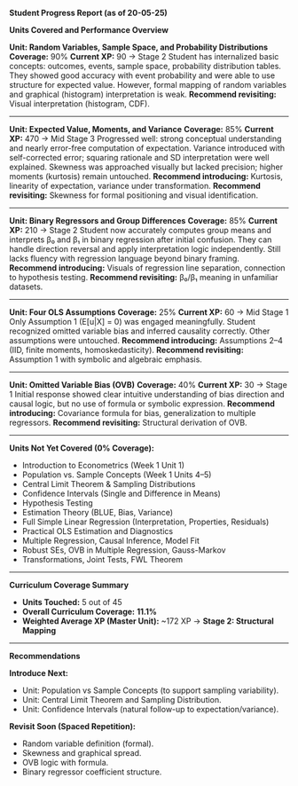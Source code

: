 **Student Progress Report (as of 20-05-25)**

**Units Covered and Performance Overview**

**Unit: Random Variables, Sample Space, and Probability Distributions**
**Coverage:** 90%
**Current XP:** 90 → Stage 2
Student has internalized basic concepts: outcomes, events, sample space, probability distribution tables. They showed good accuracy with event probability and were able to use structure for expected value. However, formal mapping of random variables and graphical (histogram) interpretation is weak.
**Recommend revisiting:** Visual interpretation (histogram, CDF).

---

**Unit: Expected Value, Moments, and Variance**
**Coverage:** 85%
**Current XP:** 470 → Mid Stage 3
Progressed well: strong conceptual understanding and nearly error-free computation of expectation. Variance introduced with self-corrected error; squaring rationale and SD interpretation were well explained.
Skewness was approached visually but lacked precision; higher moments (kurtosis) remain untouched.
**Recommend introducing:** Kurtosis, linearity of expectation, variance under transformation.
**Recommend revisiting:** Skewness for formal positioning and visual identification.

---

**Unit: Binary Regressors and Group Differences**
**Coverage:** 85%
**Current XP:** 210 → Stage 2
Student now accurately computes group means and interprets β₀ and β₁ in binary regression after initial confusion. They can handle direction reversal and apply interpretation logic independently.
Still lacks fluency with regression language beyond binary framing.
**Recommend introducing:** Visuals of regression line separation, connection to hypothesis testing.
**Recommend revisiting:** β₀/β₁ meaning in unfamiliar datasets.

---

**Unit: Four OLS Assumptions**
**Coverage:** 25%
**Current XP:** 60 → Mid Stage 1
Only Assumption 1 (E\[u|X] = 0) was engaged meaningfully. Student recognized omitted variable bias and inferred causality correctly. Other assumptions were untouched.
**Recommend introducing:** Assumptions 2–4 (IID, finite moments, homoskedasticity).
**Recommend revisiting:** Assumption 1 with symbolic and algebraic emphasis.

---

**Unit: Omitted Variable Bias (OVB)**
**Coverage:** 40%
**Current XP:** 30 → Stage 1
Initial response showed clear intuitive understanding of bias direction and causal logic, but no use of formula or symbolic expression.
**Recommend introducing:** Covariance formula for bias, generalization to multiple regressors.
**Recommend revisiting:** Structural derivation of OVB.

---

**Units Not Yet Covered (0% Coverage):**

* Introduction to Econometrics (Week 1 Unit 1)
* Population vs. Sample Concepts (Week 1 Units 4–5)
* Central Limit Theorem & Sampling Distributions
* Confidence Intervals (Single and Difference in Means)
* Hypothesis Testing
* Estimation Theory (BLUE, Bias, Variance)
* Full Simple Linear Regression (Interpretation, Properties, Residuals)
* Practical OLS Estimation and Diagnostics
* Multiple Regression, Causal Inference, Model Fit
* Robust SEs, OVB in Multiple Regression, Gauss-Markov
* Transformations, Joint Tests, FWL Theorem

---

**Curriculum Coverage Summary**

* **Units Touched:** 5 out of 45
* **Overall Curriculum Coverage:** **11.1%**
* **Weighted Average XP (Master Unit):** \~172 XP → **Stage 2: Structural Mapping**

---

**Recommendations**

**Introduce Next:**

* Unit: Population vs Sample Concepts (to support sampling variability).
* Unit: Central Limit Theorem and Sampling Distribution.
* Unit: Confidence Intervals (natural follow-up to expectation/variance).

**Revisit Soon (Spaced Repetition):**

* Random variable definition (formal).
* Skewness and graphical spread.
* OVB logic with formula.
* Binary regressor coefficient structure.

